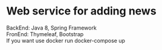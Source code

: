 # Web service for adding news  
BackEnd: Java 8, Spring Framework  
FronEnd: Thymeleaf, Bootstrap  
If you want use docker run docker-compose up
